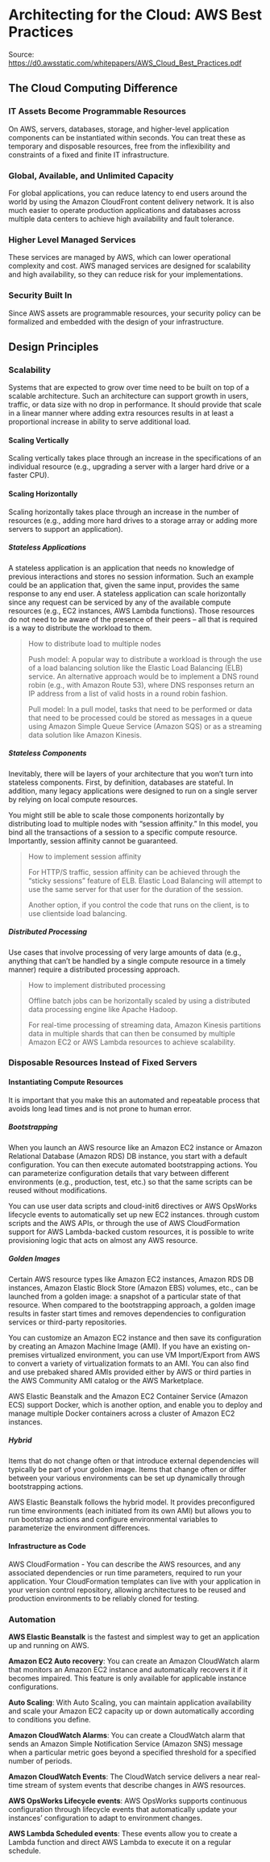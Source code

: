 # Architecting for the Cloud: AWS Best Practices

Source: https://d0.awsstatic.com/whitepapers/AWS_Cloud_Best_Practices.pdf

## The Cloud Computing Difference

### IT Assets Become Programmable Resources

On AWS, servers, databases, storage, and higher-level application components can be instantiated within seconds. You can treat these as temporary and disposable resources, free from the inflexibility and constraints of a fixed and finite IT infrastructure.

### Global, Available, and Unlimited Capacity

For global applications, you can reduce latency to end users around the world by using the Amazon CloudFront content delivery network. It is also much easier to operate production applications and databases across multiple data centers to achieve high availability and fault tolerance. 

### Higher Level Managed Services

These services are managed by AWS, which can lower operational complexity and cost. AWS managed services are designed for scalability and high availability, so they can reduce risk for your implementations.

### Security Built In

Since AWS assets are programmable resources, your security policy can be formalized and embedded with the design of your infrastructure. 

## Design Principles

### Scalability

Systems that are expected to grow over time need to be built on top of a scalable architecture. Such an architecture can support growth in users, traffic, or data size with no drop in performance. It should provide that scale in a linear manner where adding extra resources results in at least a proportional increase in ability to serve additional load. 

#### Scaling Vertically

Scaling vertically takes place through an increase in the specifications of an individual resource (e.g., upgrading a server with a larger hard drive or a faster CPU).

#### Scaling Horizontally

Scaling horizontally takes place through an increase in the number of resources (e.g., adding more hard drives to a storage array or adding more servers to support an application). 

##### Stateless Applications

A stateless application is an application that needs no knowledge of previous interactions and stores no session information. Such an example could be an application that, given the same input, provides the same response to any end user. A stateless application can scale horizontally since any request can be serviced by any of the available compute resources (e.g., EC2 instances, AWS Lambda functions).  Those resources do not need to be aware of the presence of their peers – all that is required is a way to distribute the workload to them.

> How to distribute load to multiple nodes
> 
> Push model: A popular way to distribute a workload is through the use of a load balancing solution like the Elastic Load Balancing (ELB) service. An alternative approach would be to implement a DNS round robin (e.g., with Amazon Route 53), where DNS responses return an IP address from a list of valid hosts in a round robin fashion.
> 
> Pull model: In a pull model, tasks that need to be performed or data that need to be processed could be stored as messages in a queue using Amazon Simple Queue Service (Amazon SQS) or as a streaming data solution like Amazon Kinesis. 

##### Stateless Components

Inevitably, there will be layers of your architecture that you won’t turn into stateless components. First, by definition, databases are stateful. In addition, many legacy applications were designed to run on a single server by relying on local compute resources.  

You might still be able to scale those components horizontally by distributing load to multiple nodes with “session affinity.” In this model, you bind all the transactions of a session to a specific compute resource. Importantly, session affinity cannot be guaranteed.

> How to implement session affinity
> 
> For HTTP/S traffic, session affinity can be achieved through the “sticky sessions” feature of ELB. Elastic Load Balancing will attempt to use the same server for that user for the duration of the session.
> 
> Another option, if you control the code that runs on the client, is to use clientside load balancing. 

##### Distributed Processing

Use cases that involve processing of very large amounts of data (e.g., anything that can’t be handled by a single compute resource in a timely manner) require a distributed processing approach.

> How to implement distributed processing
> 
> Offline batch jobs can be horizontally scaled by using a distributed data processing engine like Apache Hadoop.
> 
>  For real-time processing of streaming data, Amazon Kinesis partitions data in multiple shards that can then be consumed by multiple Amazon EC2 or AWS Lambda resources to achieve scalability.

### Disposable Resources Instead of Fixed Servers

#### Instantiating Compute Resources

It is important that you make this an automated and repeatable process that avoids long lead times and is not prone to human error.

##### Bootstrapping

When you launch an AWS resource like an Amazon EC2 instance or Amazon Relational Database (Amazon RDS) DB instance, you start with a default configuration. You can then execute automated bootstrapping actions. You can parameterize configuration details that vary between different environments (e.g., production, test, etc.) so that the same scripts can be reused without modifications.

You can use user data scripts and cloud-init6 directives or AWS OpsWorks lifecycle events to automatically set up new EC2 instances. through custom scripts and the AWS APIs, or through the use of AWS CloudFormation support for AWS Lambda-backed custom resources, it is possible to write provisioning logic that acts on almost any AWS resource. 

##### Golden Images

Certain AWS resource types like Amazon EC2 instances, Amazon RDS DB instances, Amazon Elastic Block Store (Amazon EBS) volumes, etc., can be launched from a golden image: a snapshot of a particular state of that resource. When compared to the bootstrapping approach, a golden image results in faster start times and removes dependencies to configuration services or third-party repositories. 

You can customize an Amazon EC2 instance and then save its configuration by creating an Amazon Machine Image (AMI). If you have an existing on-premises virtualized environment, you can use VM Import/Export from AWS to convert a variety of virtualization formats to an AMI. You can also find and use prebaked shared AMIs provided either by AWS or third parties in the AWS Community AMI catalog or the AWS Marketplace.

AWS Elastic Beanstalk and the Amazon EC2 Container Service (Amazon ECS) support Docker, which is another option, and enable you to deploy and manage multiple Docker containers across a cluster of Amazon EC2 instances.

##### Hybrid

Items that do not change often or that introduce external dependencies will typically be part of your golden image. Items that change often or differ between your various environments can be set up dynamically through bootstrapping actions.

AWS Elastic Beanstalk follows the hybrid model. It provides preconfigured run time environments (each initiated from its own AMI) but allows you to run bootstrap actions and configure environmental variables to parameterize the environment differences.

#### Infrastructure as Code

AWS CloudFormation - You can describe the AWS resources, and any associated dependencies or run time parameters, required to run your application. Your CloudFormation templates can live with your application in your version control repository, allowing architectures to be reused and production environments to be reliably cloned for testing.

### Automation

**AWS Elastic Beanstalk** is the fastest and simplest way to get an application up and running on AWS. 

**Amazon EC2 Auto recovery**: You can create an Amazon CloudWatch alarm that monitors an Amazon EC2 instance and automatically recovers it if it becomes impaired. This feature is only available for applicable instance configurations. 

**Auto Scaling**: With Auto Scaling, you can maintain application availability and scale your Amazon EC2 capacity up or down automatically according to conditions you define. 

**Amazon CloudWatch Alarms**: You can create a CloudWatch alarm that sends an Amazon Simple Notification Service (Amazon SNS) message when a particular metric goes beyond a specified threshold for a specified number of periods.

**Amazon CloudWatch Events**: The CloudWatch service delivers a near real-time stream of system events that describe changes in AWS resources.

**AWS OpsWorks Lifecycle events**: AWS OpsWorks supports continuous configuration through lifecycle events that automatically update your instances’ configuration to adapt to environment changes. 

**AWS Lambda Scheduled events**: These events allow you to create a Lambda function and direct AWS Lambda to execute it on a regular schedule.


